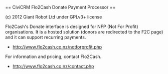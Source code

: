 == CiviCRM Flo2Cash Donate Payment Processor ==

(c) 2012 Giant Robot Ltd under GPLv3+ license

Flo2Cash's Donate interface is designed for NFP (Not For Profit) organisations.
It is a hosted solution (donors are redirected to the F2C page) and it can
support recurring payments.

* http://www.flo2cash.co.nz/notforprofit.php

For information and pricing, contact Flo2Cash.

* http://www.flo2cash.co.nz/contact.php
